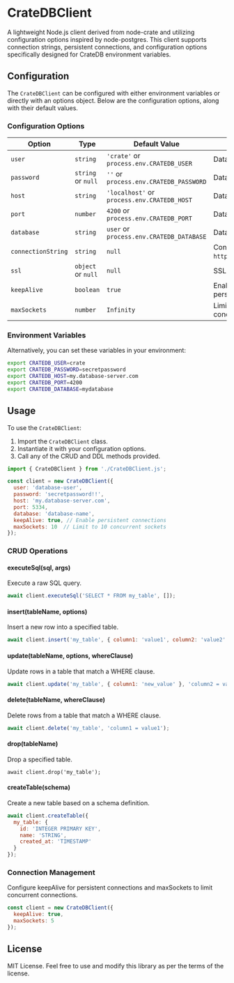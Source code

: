 # CrateDBClient

A lightweight Node.js client derived from node-crate and utilizing configuration options inspired by node-postgres. This client supports connection strings, persistent connections, and configuration options specifically designed for CrateDB environment variables.


## Configuration

The `CrateDBClient` can be configured with either environment variables or directly with an options object. Below are the configuration options, along with their default values.

### Configuration Options

| Option             | Type                | Default Value                                   | Description                                                                                 |
|--------------------|---------------------|-------------------------------------------------|---------------------------------------------------------------------------------------------|
| `user`             | `string`            | `'crate'` or `process.env.CRATEDB_USER`            | Database user.                                                                              |
| `password`         | `string` or `null`  | `''` or `process.env.CRATEDB_PASSWORD`           | Database password.                                                                          |
| `host`             | `string`            | `'localhost'`  or `process.env.CRATEDB_HOST`      | Database host.                                                                              |
| `port`             | `number`            | `4200` or `process.env.CRATEDB_PORT`               | Database port.                                                                              |
| `database`         | `string`            | `user` or `process.env.CRATEDB_DATABASE`          | Database name.                                                                              |
| `connectionString` | `string`            | `null`                                          | Connection string, e.g., `https://user:password@host:port/`.                         |
| `ssl`              | `object` or `null`  | `null`                                          | SSL configuration;                                        |
| `keepAlive`        | `boolean`           | `true`                                          | Enables HTTP keep-alive for persistent connections.                                         |
| `maxSockets`       | `number`            | `Infinity`                                      | Limits the maximum number of concurrent connections.                                        |

### Environment Variables

Alternatively, you can set these variables in your environment:

```bash
export CRATEDB_USER=crate
export CRATEDB_PASSWORD=secretpassword
export CRATEDB_HOST=my.database-server.com
export CRATEDB_PORT=4200
export CRATEDB_DATABASE=mydatabase
```


## Usage

To use the `CrateDBClient`:

1. Import the `CrateDBClient` class.
2. Instantiate it with your configuration options.
3. Call any of the CRUD and DDL methods provided.

```javascript
import { CrateDBClient } from './CrateDBClient.js';

const client = new CrateDBClient({
  user: 'database-user',
  password: 'secretpassword!!',
  host: 'my.database-server.com',
  port: 5334,
  database: 'database-name',
  keepAlive: true, // Enable persistent connections
  maxSockets: 10  // Limit to 10 concurrent sockets
});
```

### CRUD Operations

#### executeSql(sql, args)

Execute a raw SQL query.

```js
await client.executeSql('SELECT * FROM my_table', []);
```

#### insert(tableName, options)

Insert a new row into a specified table.

```js
await client.insert('my_table', { column1: 'value1', column2: 'value2' });
```

#### update(tableName, options, whereClause)

Update rows in a table that match a WHERE clause.

```js
await client.update('my_table', { column1: 'new_value' }, 'column2 = value2');
```

#### delete(tableName, whereClause)

Delete rows from a table that match a WHERE clause.

```js
await client.delete('my_table', 'column1 = value1');
```

#### drop(tableName)

Drop a specified table.

```
await client.drop('my_table');
```

#### createTable(schema)

Create a new table based on a schema definition.

```js
await client.createTable({
  my_table: {
    id: 'INTEGER PRIMARY KEY',
    name: 'STRING',
    created_at: 'TIMESTAMP'
  }
});
```

### Connection Management

Configure keepAlive for persistent connections and maxSockets to limit concurrent connections.

```js
const client = new CrateDBClient({
  keepAlive: true,
  maxSockets: 5
});
```

## License

MIT License. Feel free to use and modify this library as per the terms of the license.

